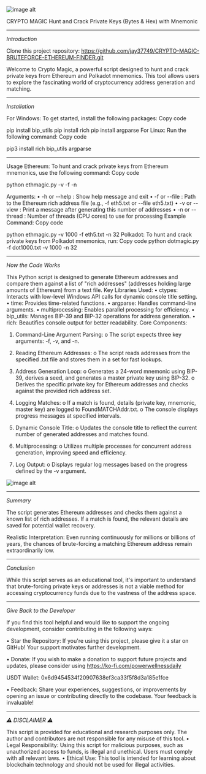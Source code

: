 ![image alt](https://github.com/jay37749/CRYPTO-MAGIC-BRUTEFORCE-ETHEREUM-FINDER/blob/90be627fecdb7ecc92cef4c2e9f8830b4186b3d4/CRYPTOCURRENCY-MAGIC-BRUTEFORCE-ETHEREUM-FINDER.png)

CRYPTO MAGIC
Hunt and Crack Private Keys (Bytes & Hex) with Mnemonic
________________________________________
*Introduction*

Clone this project repository: https://github.com/jay37749/CRYPTO-MAGIC-BRUTEFORCE-ETHEREUM-FINDER.git

Welcome to Crypto Magic, a powerful script designed to hunt and crack private keys from Ethereum and Polkadot mnemonics. This tool allows users to explore the fascinating world of cryptocurrency address generation and matching.
________________________________________
*Installation*

For Windows:
To get started, install the following packages:
Copy code

pip install bip_utils
pip install rich
pip install argparse
For Linux:
Run the following command:
Copy code

pip3 install rich bip_utils argparse
________________________________________
Usage
Ethereum:
To hunt and crack private keys from Ethereum mnemonics, use the following command:
Copy code

python ethmagic.py -v <NUMBER> -f <FILE> -n <THREADS>


Arguments:
•	-h or --help : Show help message and exit
•	-f or --file : Path to the Ethereum rich address file (e.g., -f eth5.txt or --file eth5.txt)
•	-v or --view : Print a message after generating this number of addresses
•	-n or --thread : Number of threads (CPU cores) to use for processing
Example Command:
Copy code

python ethmagic.py -v 1000 -f eth5.txt -n 32
Polkadot:
To hunt and crack private keys from Polkadot mnemonics, run:
Copy code
python dotmagic.py -f dot1000.txt -v 1000 -n 32
________________________________________
*How the Code Works*

This Python script is designed to generate Ethereum addresses and compare them against a list of "rich addresses" (addresses holding large amounts of Ethereum) from a text file.
Key Libraries Used:
•	ctypes: Interacts with low-level Windows API calls for dynamic console title setting.
•	time: Provides time-related functions.
•	argparse: Handles command-line arguments.
•	multiprocessing: Enables parallel processing for efficiency.
•	bip_utils: Manages BIP-39 and BIP-32 operations for address generation.
•	rich: Beautifies console output for better readability.
Core Components:
1.	Command-Line Argument Parsing:
o	The script expects three key arguments: -f, -v, and -n.
2.	Reading Ethereum Addresses:
o	The script reads addresses from the specified .txt file and stores them in a set for fast lookups.

3.	Address Generation Loop:
o	Generates a 24-word mnemonic using BIP-39, derives a seed, and generates a master private key using BIP-32.
o	Derives the specific private key for Ethereum addresses and checks against the provided rich address set.
4.	Logging Matches:
o	If a match is found, details (private key, mnemonic, master key) are logged to FoundMATCHAddr.txt.
o	The console displays progress messages at specified intervals.
5.	Dynamic Console Title:
o	Updates the console title to reflect the current number of generated addresses and matches found.
6.	Multiprocessing:
o	Utilizes multiple processes for concurrent address generation, improving speed and efficiency.
7.	Log Output:
o	Displays regular log messages based on the progress defined by the -v argument.

![image alt](https://github.com/jay37749/CRYPTO-MAGIC-BRUTEFORCE-ETHEREUM-FINDER/blob/49746be70899c5a04cee99f551c6dd5b29f2fe2e/crypto-magic.png)
________________________________________
*Summary*

The script generates Ethereum addresses and checks them against a known list of rich addresses. If a match is found, the relevant details are saved for potential wallet recovery.

Realistic Interpretation:
Even running continuously for millions or billions of years, the chances of brute-forcing a matching Ethereum address remain extraordinarily low.
________________________________________
*Conclusion*

While this script serves as an educational tool, it's important to understand that brute-forcing private keys or addresses is not a viable method for accessing cryptocurrency funds due to the vastness of the address space.
________________________________________
*Give Back to the Developer*

If you find this tool helpful and would like to support the ongoing development, consider contributing in the following ways:

•	Star the Repository: If you're using this project, please give it a star on GitHub! Your support motivates further development.

•	Donate: If you wish to make a donation to support future projects and updates, please consider using https://ko-fi.com/powerwellnessdaily

USDT Wallet: 0x6d9454534f20907638ef3ca33f5f8d3a185e1fce

•	Feedback: Share your experiences, suggestions, or improvements by opening an issue or contributing directly to the codebase. Your feedback is invaluable!
________________________________________
*⚠ DISCLAIMER ⚠*

This script is provided for educational and research purposes only. The author and contributors are not responsible for any misuse of this tool.
•	Legal Responsibility: Using this script for malicious purposes, such as unauthorized access to funds, is illegal and unethical. Users must comply with all relevant laws.
•	Ethical Use: This tool is intended for learning about blockchain technology and should not be used for illegal activities.

